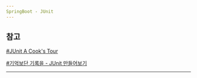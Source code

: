 ```yaml
---
SpringBoot - JUnit 
---
```






## 참고

[#JUnit A Cook's Tour](http://junit.sourceforge.net/doc/cookstour/cookstour.htm) 

[#기억보단 기록을 - JUnit 만들어보기](https://jojoldu.tistory.com/231) 

___





